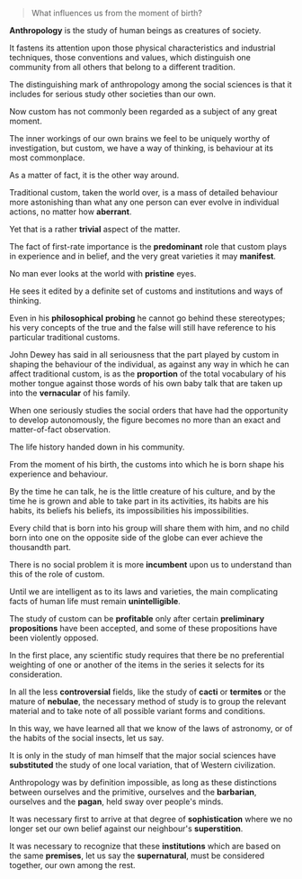 > What influences us from the moment of birth?



**Anthropology** is the study of human beings as creatures of society. 

It fastens its attention upon those physical characteristics and industrial techniques, those conventions and values, which distinguish one community from all others that belong to a different tradition. 



The distinguishing mark of anthropology among the social sciences is that it includes for serious study other societies than our own.





Now custom has not commonly been regarded as a subject of any great moment. 

The inner workings of our own brains we feel to be uniquely worthy of investigation, but custom, we have a way of thinking, is behaviour at its most commonplace. 

As a matter of fact, it is the other way around. 

Traditional custom, taken the world over, is a mass of detailed behaviour more astonishing than what any one person can ever evolve in individual actions, no matter how **aberrant**. 

Yet that is a rather **trivial** aspect of the matter. 

The fact of first-rate importance is the **predominant** role that custom plays in experience and in belief, and the very great varieties it may **manifest**.



 

No man ever looks at the world with **pristine** eyes. 

He sees it edited by a definite set of customs and institutions and ways of thinking. 

Even in his **philosophical** **probing** he cannot go behind these stereotypes; his very concepts of the true and the false will still have reference to his particular traditional customs. 

John Dewey has said in all seriousness that the part played by custom in shaping the behaviour of the individual, as against any way in which he can affect traditional custom, is as the **proportion** of the total vocabulary of his mother tongue against those words of his own baby talk that are taken up into the **vernacular** of his family.

When one seriously studies the social orders that have had the opportunity to develop autonomously, the figure becomes no more than an exact and matter-of-fact observation. 

The life history handed down in his community. 

From the moment of his birth, the customs into which he is born shape his experience and behaviour. 

By the time he can talk, he is the little creature of his culture, and by the time he is grown and able to take part in its activities, its habits are his habits, its beliefs his beliefs, its impossibilities his impossibilities. 

Every child that is born into his group will share them with him, and no child born into one on the opposite side of the globe can ever achieve the thousandth part. 

There is no social problem it is more **incumbent** upon us to understand than this of the role of custom. 

Until we are intelligent as to its laws and varieties, the main complicating facts of human life must remain **unintelligible**.





The study of custom can be **profitable** only after certain **preliminary** **propositions** have been accepted, and some of these propositions have been violently opposed. 

In the first place, any scientific study requires that there be no preferential weighting of one or another of the items in the series it selects for its consideration. 

In all the less **controversial** fields, like the study of **cacti** or **termites** or the mature of **nebulae**, the necessary method of study is to group the relevant material and to take note of all possible variant forms and conditions.

In this way, we have learned all that we know of the laws of astronomy, or of the habits of the social insects, let us say. 

It is only in the study of man himself that the major social sciences have **substituted** the study of one local variation, that of Western civilization.



 

Anthropology was by definition impossible, as long as these distinctions between ourselves and the primitive, ourselves and the **barbarian**, ourselves and the **pagan**, held sway over people's minds.

It was necessary first to arrive at that degree of **sophistication** where we no longer set our own belief against our neighbour's **superstition**. 

It was necessary to recognize that these **institutions** which are based on the same **premises**, let us say the **supernatural**, must be considered together, our own among the rest.

